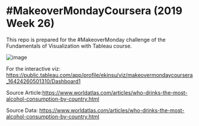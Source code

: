 # #MakeoverMondayCoursera (2019 Week 26)
This repo is prepared for the #MakeoverMonday challenge of the Fundamentals of Visualization with Tableau course.

![image](https://user-images.githubusercontent.com/97318595/149786447-84652a14-4e0f-47df-8fc0-1d5762f13e93.png)



For the interactive viz: https://public.tableau.com/app/profile/ekinsu/viz/makeovermondaycoursera_16424260501310/Dashboard1

Source Article:https://www.worldatlas.com/articles/who-drinks-the-most-alcohol-consumption-by-country.html

Source Data: https://www.worldatlas.com/articles/who-drinks-the-most-alcohol-consumption-by-country.html


